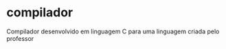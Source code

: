 compilador
==========

Compilador desenvolvido em linguagem C para uma linguagem criada pelo professor

